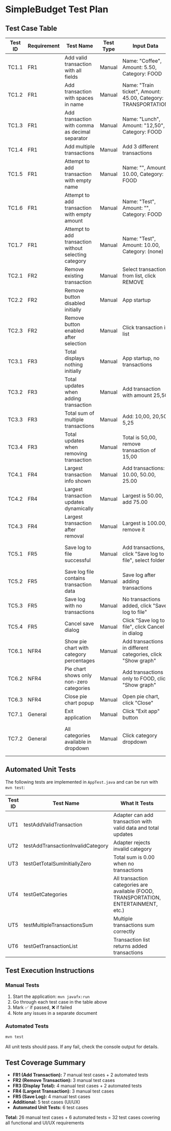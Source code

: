 # SimpleBudget Test Plan

## Test Case Table

| Test ID | Requirement | Test Name | Test Type | Input Data | Expected Output | Status |
|---------|-------------|-----------|-----------|------------|-----------------|--------|
| TC1.1 | FR1 | Add valid transaction with all fields | Manual | Name: "Coffee", Amount: 5.50, Category: FOOD | Transaction appears in list with ID, total updates by +5.50 | ⬜ |
| TC1.2 | FR1 | Add transaction with spaces in name | Manual | Name: "Train ticket", Amount: 45.00, Category: TRANSPORTATION | Transaction appears as "Train_ticket" (spaces replaced with underscore) | ⬜ |
| TC1.3 | FR1 | Add transaction with comma as decimal separator | Manual | Name: "Lunch", Amount: "12,50", Category: FOOD | Transaction accepted, amount correct | ⬜ |
| TC1.4 | FR1 | Add multiple transactions | Manual | Add 3 different transactions | All 3 appear in list with sequential IDs | ⬜ |
| TC1.5 | FR1 | Attempt to add transaction with empty name | Manual | Name: "", Amount: 10.00, Category: FOOD | Error message: "All fields must be filled in." | ⬜ |
| TC1.6 | FR1 | Attempt to add transaction with empty amount | Manual | Name: "Test", Amount: "", Category: FOOD | Error message: "All fields must be filled in." | ⬜ |
| TC1.7 | FR1 | Attempt to add transaction without selecting category | Manual | Name: "Test", Amount: 10.00, Category: (none) | Error message: "All fields must be filled in." | ⬜ |
| TC2.1 | FR2 | Remove existing transaction | Manual | Select transaction from list, click REMOVE | Transaction disappears from list, total updates correctly | ⬜ |
| TC2.2 | FR2 | Remove button disabled initially | Manual | App startup | REMOVE button is disabled | ⬜ |
| TC2.3 | FR2 | Remove button enabled after selection | Manual | Click transaction in list | REMOVE button becomes enabled | ⬜ |
| TC3.1 | FR3 | Total displays nothing initially | Manual | App startup, no transactions | Total displays: "Total sum: -" | ⬜ |
| TC3.2 | FR3 | Total updates when adding transaction | Manual | Add transaction with amount 25,50 | Total displays: "Total sum: 25,50" | ⬜ |
| TC3.3 | FR3 | Total sum of multiple transactions | Manual | Add: 10,00, 20,50, 5,25 | Total displays: "Total sum: 35,75" | ⬜ |
| TC3.4 | FR3 | Total updates when removing transaction | Manual | Total is 50,00, remove transaction of 15,00 | Total displays: "Total sum: 35,00" | ⬜ |
| TC4.1 | FR4 | Largest transaction info shown | Manual | Add transactions: 10.00, 50.00, 25.00 | Info field shows details of 50.00 transaction | ⬜ |
| TC4.2 | FR4 | Largest transaction updates dynamically | Manual | Largest is 50.00, add 75.00 | Info field updates to show 75.00 transaction | ⬜ |
| TC4.3 | FR4 | Largest transaction after removal | Manual | Largest is 100.00, remove it | Info field updates to show next largest | ⬜ |
| TC5.1 | FR5 | Save log to file successful | Manual | Add transactions, click "Save log to file", select folder | File "transactionlog_YYYY-MM-DD.txt" created in selected folder | ⬜ |
| TC5.2 | FR5 | Save log file contains transaction data | Manual | Save log after adding transactions | Open file, verify it contains transaction details | ⬜ |
| TC5.3 | FR5 | Save log with no transactions | Manual | No transactions added, click "Save log to file" | Message: "No transactions in the log." | ⬜ |
| TC5.4 | FR5 | Cancel save dialog | Manual | Click "Save log to file", click Cancel in dialog | Message: "No folder selected." | ⬜ |
| TC6.1 | NFR4 | Show pie chart with category percentages | Manual | Add transactions in different categories, click "Show graph" | Pie chart appears with category segments | ⬜ |
| TC6.2 | NFR4 | Pie chart shows only non-zero categories | Manual | Add transactions only to FOOD, click "Show graph" | Pie chart shows only FOOD category | ⬜ |
| TC6.3 | NFR4 | Close pie chart popup | Manual | Open pie chart, click "Close" | Chart popup closes | ⬜ |
| TC7.1 | General | Exit application | Manual | Click "Exit app" button | Application closes gracefully | ⬜ |
| TC7.2 | General | All categories available in dropdown | Manual | Click category dropdown | All transaction categories shown (FOOD, TRANSPORT, ENTERTAINMENT, etc.) | ⬜ |

## Automated Unit Tests

The following tests are implemented in `AppTest.java` and can be run with `mvn test`:

| Test ID | Test Name | What It Tests | Status |
|---------|-----------|---------------|--------|
| UT1 | testAddValidTransaction | Adapter can add transaction with valid data and total updates | ⬜ |
| UT2 | testAddTransactionInvalidCategory | Adapter rejects invalid category | ⬜ |
| UT3 | testGetTotalSumInitiallyZero | Total sum is 0.00 when no transactions | ⬜ |
| UT4 | testGetCategories | All transaction categories are available (FOOD, TRANSPORTATION, ENTERTAINMENT, etc.) | ⬜ |
| UT5 | testMultipleTransactionsSum | Multiple transactions sum correctly | ⬜ |
| UT6 | testGetTransactionList | Transaction list returns added transactions | ⬜ |

## Test Execution Instructions

### Manual Tests
1. Start the application: `mvn javafx:run`
2. Go through each test case in the table above
3. Mark ✅ if passed, ❌ if failed
4. Note any issues in a separate document

### Automated Tests
```bash
mvn test
```

All unit tests should pass. If any fail, check the console output for details.

## Test Coverage Summary


- **FR1 (Add Transaction):** 7 manual test cases + 2 automated tests
- **FR2 (Remove Transaction):** 3 manual test cases
- **FR3 (Display Total):** 4 manual test cases + 2 automated tests
- **FR4 (Largest Transaction):** 3 manual test cases
- **FR5 (Save Log):** 4 manual test cases
- **Additional:** 5 test cases (UI/UX)
- **Automated Unit Tests:** 6 test cases

**Total:** 26 manual test cases + 6 automated tests = 32 test cases covering all functional and UI/UX requirements
